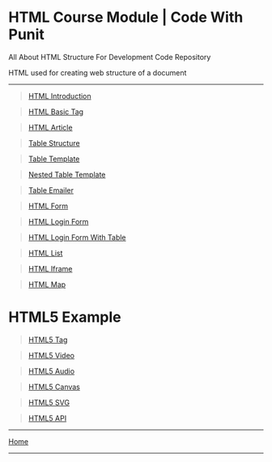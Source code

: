 # HTML Course Module | Code With Punit
All About HTML Structure For Development Code  Repository

HTML used for creating web structure of a document
<hr>
                             
> <a href="https://codewithpunit.github.io/html/html-basic-tag.html">HTML Introduction</a>

> <a href="https://codewithpunit.github.io/html/html-basic-tag.html">HTML Basic Tag</a>

> <a href="https://codewithpunit.github.io/html/html-basic-tag.html">HTML Article</a>

> <a href="https://codewithpunit.github.io/html/table-structure.html">Table Structure</a>

> <a href="https://codewithpunit.github.io/html/table-template.html">Table Template</a>

> <a href="https://codewithpunit.github.io/html/nested-table.html">Nested Table Template</a>

> <a href="https://codewithpunit.github.io/html/nested-table.html">Table Emailer</a>

> <a href="https://codewithpunit.github.io/html/form.html">HTML Form </a>

> <a href="https://codewithpunit.github.io/html/login.html">HTML Login Form</a>

> <a href="https://codewithpunit.github.io/html/login1.html">HTML Login Form With Table</a>

> <a href="https://codewithpunit.github.io/html/login1.html">HTML List</a>

> <a href="https://codewithpunit.github.io/html/login1.html">HTML Iframe</a>

> <a href="https://codewithpunit.github.io/html/login1.html">HTML Map</a>


# HTML5 Example

> <a href="https://codewithpunit.github.io/canvas/">HTML5 Tag</a>

> <a href="https://codewithpunit.github.io/canvas/">HTML5 Video</a>

> <a href="https://codewithpunit.github.io/canvas/">HTML5 Audio</a>

> <a href="https://codewithpunit.github.io/canvas/">HTML5 Canvas</a>

> <a href="https://codewithpunit.github.io/canvas/">HTML5 SVG</a>

> <a href="https://codewithpunit.github.io/canvas/">HTML5 API</a>

<hr>

<a href="../">Home</a>

<hr>
